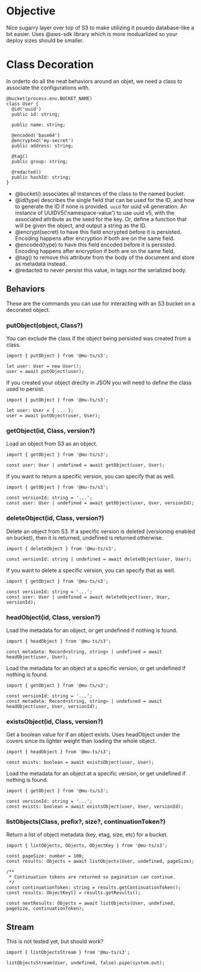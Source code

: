 # Objective

Nice sugarry layer over top of S3 to make utilizing it psuedo database-like a bit easier. Uses @aws-sdk library which is more moduarlized so your deploy sizes should be smaller.

# Class Decoration

In orderto do all the neat behaviors around an objet, we need a class to associate the configurations with.

```
@bucket(process.env.BUCKET_NAME)
class User {
  @id('uuid')
  public id: string;

  public name: string;
  
  @encoded('base64')
  @encrypted('my-secret')
  public address: string;

  @tag()
  public group: string;

  @redacted()
  public hashId: string;
}
```

* @bucket() associates all instances of the class to the named bucket.
* @id(type) describes the single field that can be used for the ID, and how to generate the ID if none is provided. `uuid` for uuid v4 generation. An instance of UUIDV5('namespace-value') to use uuid v5, with the associated attribute as the seed for the key. Or, define a function that will be given the object, and output a string as the ID.
* @encrypt(secret) to have this field encrypted before it is persisted. Encoding happens after encryption if both are on the same field.
* @encoded(type) to have this field encoded before it is persisted. Encoding happens after encryption if both are on the same field.
* @tag() to remove this attribute from the body of the document and store as metadata instead.
* @redacted to never persist this value, in tags nor the serialized body.

## Behaviors

These are the commands you can use for interacting with an S3 bucket on a decorated object.

### putObject(object, Class?)

You can exclude the class if the object being persisted was created from a class.

```
import { putObject } from '@mu-ts/s3';

let user: User = new User();
user = await putObject(user);
```

If you created your object dreclty in JSON you will need to define the class used to persist.

```
import { putObject } from '@mu-ts/s3';

let user: User = { ... };
user = await putObject(user, User);
```

### getObject(id, Class, version?)

Load an object from S3 as an object.

```
import { getObject } from '@mu-ts/s3';

const user: User | undefined = await getObject(user, User);
```

If you want to return a specific version, you can specify that as well.

```
import { getObject } from '@mu-ts/s3';

const versionId: string = '...';
const user: User | undefined = await getObject(user, User, versionId);
```

### deleteObject(id, Class, version?)


Delete an object from S3. If a specific version is deleted (versioning enabled on bucket), then it is returned, undefined is returned otherwise.

```
import { deleteObject } from '@mu-ts/s3';

const versionId: string | undefined = await deleteObject(user, User);
```

If you want to delete a specific version, you can specify that as well.

```
import { getObject } from '@mu-ts/s3';

const versionId: string = '...';
const user: User | undefined = await deleteObject(user, User, versionId);
```

### headObject(id, Class, version?)

Load the metadata for an object, or get undefined if nothing is found.

```
import { headObject } from '@mu-ts/s3';

const metadata: Record<string, string> | undefined = await headObject(user, User);
```

Load the metadata for an object at a specific version, or get undefined if nothing is found.

```
import { getObject } from '@mu-ts/s3';

const versionId: string = '...';
const metadata: Record<string, string> | undefined = await headObject(user, User, versionId);
```

### existsObject(id, Class, version?)

Get a boolean value for if an object exists. Uses headObject under the covers since its lighter weight than loading the whole object.

```
import { headObject } from '@mu-ts/s3';

const exists: boolean = await existsObject(user, User);
```

Load the metadata for an object at a specific version, or get undefined if nothing is found.

```
import { getObject } from '@mu-ts/s3';

const versionId: string = '...';
const exists: boolean = await existsObject(user, User, versionId);
```

### listObjects(Class, prefix?, size?, continuationToken?)

Return a list of object metadata (key, etag, size, etc) for a bucket.

```
import { listObjects, Objects, ObjectKey } from '@mu-ts/s3';

const pageSize: number = 100;
const results: Objects = await listObjects(User, undefined, pageSize);

/**
 * Continuation tokens are returned so pagination can continue.
 */
const continuationToken: string = results.getContinuationToken();
const results: ObjectKey[] = results.getResults();

const nextResults: Objects = await listObjects(User, undefined, pageSize, continuationToken);

```

## Stream

This is not tested yet, but should work?

```
import { listObjectsStream } from '@mu-ts/s3';

listObjectsStream(User, undefined, false).pipe(system.out);


```
